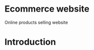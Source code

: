 <h1>Ecommerce website</h1>
<p> Online products  selling website </p>
</hr>
<h1>Introduction</h1>
</hr>
